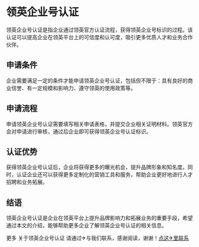 # 领英企业号认证

领英企业号认证是指企业通过领英官方认证流程，获得领英企业号标识的过程。该认证可以提高企业在领英平台上的可信度和认可度，吸引更多优质人才和业务合作伙伴。

## 申请条件

企业需要满足一定的条件才能申请领英企业号认证，包括但不限于：具有良好的商业信誉、有一定规模和影响力、遵守领英的使用政策等。

## 申请流程

申请领英企业号认证需要填写相关申请表格，并提交企业相关证明材料。领英官方会对申请进行审核，通过后企业即可获得领英企业号认证标识。

## 认证优势

获得领英企业号认证后，企业将获得更多的曝光机会，提升品牌形象和知名度。同时，认证企业还可以获得更多定制化的营销工具和服务，帮助企业更好地进行人才招聘和业务拓展。

## 结语

领英企业号认证是企业在领英平台上提升品牌影响力和拓展业务的重要手段，希望通过本文的介绍，能够帮助更多企业了解领英企业号认证的相关信息。

更多 关于领英企业号认证 请通过✈与我们联系，感谢阅读，谢谢！[点这✈里联系](https://ss.k02.cc)